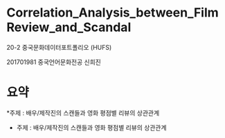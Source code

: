 # Correlation_Analysis_between_FilmReview_and_Scandal
20-2 중국문화데이터포트폴리오 (HUFS)

201701981 중국언어문화전공 신희진





요약
=============
*주제 : 배우/제작진의 스캔들과 영화 평점별 리뷰의 상관관계
* 주제 : 배우/제작진의 스캔들과 영화 평점별 리뷰의 상관관계
  
